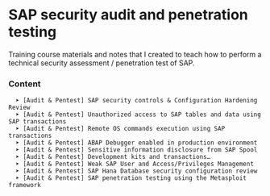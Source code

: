# SAP security audit and penetration testing

Training course materials and notes that I created to teach how to perform a technical security assessment / penetration test of SAP.

### Content
```
  ➤ [Audit & Pentest] SAP security controls & Configuration Hardening Review
  ➤ [Audit & Pentest] Unauthorized access to SAP tables and data using SAP transactions
  ➤ [Audit & Pentest] Remote OS commands execution using SAP transactions 
  ➤ [Audit & Pentest] ABAP Debugger enabled in production environment 
  ➤ [Audit & Pentest] Sensitive information disclosure from SAP Spool 
  ➤ [Audit & Pentest] Development kits and transactions… 
  ➤ [Audit & Pentest] Weak SAP User and Access/Privileges Management
  ➤ [Audit & Pentest] SAP Hana Database security configuration review 
  ➤ [Audit & Pentest] SAP penetration testing using the Metasploit framework
